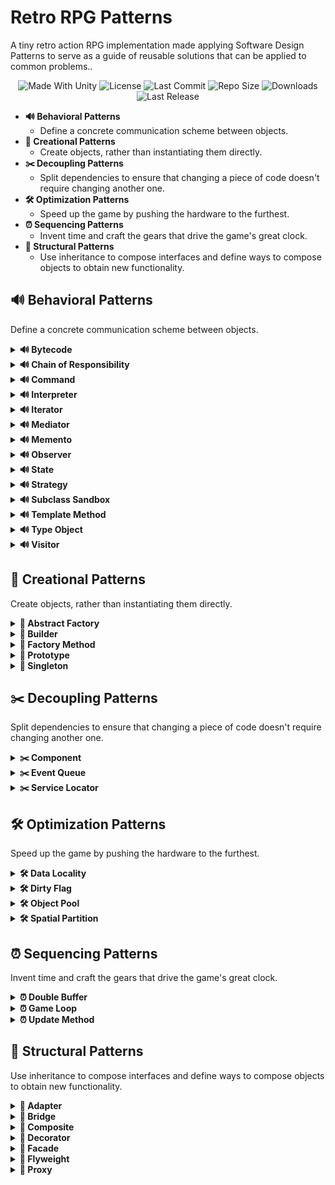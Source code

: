 # Retro RPG Patterns
A tiny retro action RPG implementation made applying Software Design Patterns to serve as a guide of reusable solutions that can be applied to common problems..

<p align="center">
  <a>
    <img alt="Made With Unity" src="https://img.shields.io/badge/made%20with-Unity-57b9d3.svg?logo=Unity">
  </a>
  <a>
    <img alt="License" src="https://img.shields.io/github/license/JoanStinson/RetroRPGPatterns?logo=github">
  </a>
  <a>
    <img alt="Last Commit" src="https://img.shields.io/github/last-commit/JoanStinson/RetroRPGPatterns?logo=Mapbox&color=orange">
  </a>
  <a>
    <img alt="Repo Size" src="https://img.shields.io/github/repo-size/JoanStinson/RetroRPGPatterns?logo=VirtualBox">
  </a>
  <a>
    <img alt="Downloads" src="https://img.shields.io/github/downloads/JoanStinson/RetroRPGPatterns/total?color=brightgreen">
  </a>
  <a>
    <img alt="Last Release" src="https://img.shields.io/github/v/release/JoanStinson/RetroRPGPatterns?include_prereleases&logo=Dropbox&color=yellow">
  </a>
</p>

* **🔊 Behavioral Patterns**
    * Define a concrete communication scheme between objects.
* **🐣 Creational Patterns**
    * Create objects, rather than instantiating them directly.
* **✂️ Decoupling Patterns**
    * Split dependencies to ensure that changing a piece of code doesn't require changing another one.
* **🛠️ Optimization Patterns**
    * Speed up the game by pushing the hardware to the furthest.
* **⏰ Sequencing Patterns**
    * Invent time and craft the gears that drive the game's great clock.
* **🧬 Structural Patterns**
    * Use inheritance to compose interfaces and define ways to compose objects to obtain new functionality.

## 🔊 Behavioral Patterns
Define a concrete communication scheme between objects.

<details>
   <summary><b>🔊 Bytecode</b></summary>
  
   ### Bytecode
   Give a behavior the flexibility of data by encoding it as instructions for a virtual machine.

   > Unity has this pattern already built-in in its own [Visual Scripting System](https://docs.unity3d.com/2021.1/Documentation/Manual/com.unity.visualscripting.html) (previously named 'Bolt') and in its [Shader Graph System](https://docs.unity3d.com/Manual/shader-graph.html). Unreal has this pattern already built-in too in its [Blueprint Visual Scripting System](https://docs.unrealengine.com/4.27/en-US/ProgrammingAndScripting/Blueprints/). 
</details>

<details>
   <summary><b>🔊 Chain of Responsibility</b></summary>
   
   ### Chain of Responsibility
   Delegates commands to a chain of processing objects.
   
   ![Diagram](https://github.com/JoanStinson/RetroRPGPatterns/blob/main/Diagrams/Behavioral%20Patterns/Chain%20of%20Responsibility.png)   
</details>

<details>
   <summary><b>🔊 Command</b></summary>
   
   ### Command
   Creates objects that encapsulate actions and parameters.
   
   ![Diagram](https://github.com/JoanStinson/RetroRPGPatterns/blob/main/Diagrams/Behavioral%20Patterns/Command.png)
   
   ```csharp
   public class InputHandler : MonoBehaviour
   {
       private Invoker _invoker;
       private BikeController _bikeController;
       private Command _turnLeftCommand;
       private Command _turnRightCommand;
       private Command _toggleTurboCommand;
       private bool _isReplaying;
       private bool _isRecording;

       private void Awake()
       {
           _invoker = gameObject.AddComponent<Invoker>();
           _bikeController = FindObjectOfType<BikeController>();
           _turnLeftCommand = new TurnLeft(_bikeController);
           _turnRightCommand = new TurnRight(_bikeController);
           _toggleTurboCommand = new ToggleTurbo(_bikeController);
       }

       private void Update()
       {
           if (!_isReplaying && _isRecording)
           {
               if (Input.GetKeyUp(KeyCode.A))
               {
                   _invoker.ExecuteCommand(_turnLeftCommand);
               }

               if (Input.GetKeyUp(KeyCode.D))
               {
                   _invoker.ExecuteCommand(_turnRightCommand);
               }

               if (Input.GetKeyUp(KeyCode.W))
               {
                   _invoker.ExecuteCommand(_toggleTurboCommand);
               }
           }
       }

       private void OnGUI()
       {
           if (GUILayout.Button("Start Recording"))
           {
               _bikeController.ResetPosition();
               _isReplaying = false;
               _isRecording = true;
               _invoker.Record();
           }

           if (GUILayout.Button("Stop Recording"))
           {
               _bikeController.ResetPosition();
               _isRecording = false;
           }

           if (!_isRecording && GUILayout.Button("Start Replay"))
           {
               _bikeController.ResetPosition();
               _isRecording = false;
               _isReplaying = true;
               _invoker.Replay();
           }
       }
   }
   ```
   ```csharp
   public class BikeController : MonoBehaviour
   {
       public enum Direction
       {
           Left = -1,
           Right = 1
       }

       private bool _isTurboOn;
       private const float _distance = 1f;

       public void ToggleTurbo()
       {
           _isTurboOn = !_isTurboOn;
       }

       public void Turn(Direction direction)
       {
           if (direction == Direction.Left)
           {
               transform.Translate(Vector3.left * _distance);
           }
           else if (direction == Direction.Right)
           {
               transform.Translate(Vector3.right * _distance);
           }
       }

       public void ResetPosition()
       {
           transform.position = Vector3.zero;
       }
   }
   ```
   ```csharp
   public class Invoker : MonoBehaviour
   {
       private SortedList<float, Command> _recordedCommands = new SortedList<float, Command>();

       private bool _isRecording;
       private bool _isReplaying;
       private float _replayTime;
       private float _recordingTime;

       public void ExecuteCommand(Command command)
       {
           command.Execute();

           if (_isRecording)
           {
               _recordedCommands.Add(_recordingTime, command);
           }

           Debug.Log("Recorded Time: " + _recordingTime);
           Debug.Log("Recorded Command: " + command);
       }

       public void Record()
       {
           _recordingTime = 0.0f;
           _isRecording = true;
       }

       public void Replay()
       {
           _replayTime = 0.0f;
           _isReplaying = true;

           if (_recordedCommands.Count <= 0)
           {
               Debug.LogError("No commands to replay!");
           }

           _recordedCommands.Reverse();
       }

       private void FixedUpdate()
       {
           if (_isRecording)
           {
               _recordingTime += Time.fixedDeltaTime;
           }

           if (_isReplaying)
           {
               _replayTime += Time.fixedDeltaTime;

               if (_recordedCommands.Any())
               {
                   if (Mathf.Approximately(_replayTime, _recordedCommands.Keys[0]))
                   {
                       Debug.Log("Replay Time: " + _replayTime);
                       Debug.Log("Replay Command: " + _recordedCommands.Values[0]);

                       _recordedCommands.Values[0].Execute();
                       _recordedCommands.RemoveAt(0);
                   }
               }
               else
               {
                   _isReplaying = false;
               }
           }
       }
   }
   ```
   ```csharp
   public abstract class Command
   {
       public abstract void Execute();
   }
   ```                                           
   ```csharp
   public class TurnLeft : Command
   {
       private readonly BikeController _controller;

       public TurnLeft(BikeController controller)
       {
           _controller = controller;
       }

       public override void Execute()
       {
           _controller.Turn(BikeController.Direction.Left);
       }
   }
   ```
   ```csharp
   public class TurnRight : Command
   {
       private readonly BikeController _controller;

       public TurnRight(BikeController controller)
       {
           _controller = controller;
       }

       public override void Execute()
       {
           _controller.Turn(BikeController.Direction.Right);
       }
   }
   ```
   ```csharp
   public class ToggleTurbo : Command
   {
       private readonly BikeController _controller;

       public ToggleTurbo(BikeController controller)
       {
           _controller = controller;
       }

       public override void Execute()
       {
           _controller.ToggleTurbo();
       }
   }
   ```
</details>

<details>
   <summary><b>🔊 Interpreter</b></summary>
   
   ### Interpreter
   Implements a specialized language.
   
   ![Diagram](https://github.com/JoanStinson/RetroRPGPatterns/blob/main/Diagrams/Behavioral%20Patterns/Interpreter.png)
   
   > Similar to the Bytecode pattern, Unity has this pattern already built-in in its own [Visual Scripting System](https://docs.unity3d.com/2021.1/Documentation/Manual/com.unity.visualscripting.html) (previously named 'Bolt') and in its [Shader Graph System](https://docs.unity3d.com/Manual/shader-graph.html). Unreal has this pattern already built-in too in its [Blueprint Visual Scripting System](https://docs.unrealengine.com/4.27/en-US/ProgrammingAndScripting/Blueprints/).
</details>

<details>
   <summary><b>🔊 Iterator</b></summary>
   
   ### Iterator
   Accesses the elements of an object sequentially without exposing its underlying representation.
   
   ![Diagram](https://github.com/JoanStinson/RetroRPGPatterns/blob/main/Diagrams/Behavioral%20Patterns/Iterator.png) 
</details>

<details>
   <summary><b>🔊 Mediator</b></summary>
   
   ### Mediator
   Allows loose coupling between classes by being the only class that has detailed knowledge of their methods.
   
   ![Diagram](https://github.com/JoanStinson/RetroRPGPatterns/blob/main/Diagrams/Behavioral%20Patterns/Mediator.png)
</details>

<details>
   <summary><b>🔊 Memento</b></summary>
   
   ### Memento
   Provides the ability to restore an object to its previous state (undo).
   
   ![Diagram](https://github.com/JoanStinson/RetroRPGPatterns/blob/main/Diagrams/Behavioral%20Patterns/Memento.png)
   
   > Similar to the State pattern, but with an extra feature that gives objects the ability to roll back to a previous state.
</details>

<details>
   <summary><b>🔊 Observer</b></summary>
   
   ### Observer
   It's a publish/subscribe pattern, which allows a number of observer objects to see an event.
   
   ![Diagram](https://github.com/JoanStinson/RetroRPGPatterns/blob/main/Diagrams/Behavioral%20Patterns/Observer.png)
   
   > Any publish/subscribe structure forms part of this pattern. This way, C# [Delegates](https://docs.microsoft.com/en-us/dotnet/csharp/programming-guide/delegates/), [Actions](https://docs.microsoft.com/en-us/dotnet/api/system.action-1?view=net-6.0), [Event Actions](https://www.reddit.com/r/csharp/comments/m7o16r/what_is_the_difference_between_action_and_event/) and [EventHandlers](https://docs.microsoft.com/en-us/dotnet/api/system.eventhandler?view=net-6.0) are its most basic implementation. [Click Here For A Summary Of All](https://medium.com/nerd-for-tech/c-delegates-actions-events-summary-please-8fab0244a40a). Unity's API has [UnityActions](https://docs.unity3d.com/ScriptReference/Events.UnityAction.html) and [UnityEvents](https://docs.unity3d.com/ScriptReference/Events.UnityEvent.html) which are basically a wrapper of these C# events, but made available through the Inspector. From this point on, the pattern can be expanded to be more or less decoupled until reaching it's final form, which would be a Message or Event Bus System. Here is a basic implementation using Scriptable Objects: [Event Bus System with Scriptable Objects](https://github.com/JoanStinson/SlotsMachine).
   
   ```csharp
   public class ClientObserver : MonoBehaviour
   {
       private BikeController _bikeController;

       private void Start()
       {
           _bikeController = (BikeController)FindObjectOfType(typeof(BikeController));
       }

       private void OnGUI()
       {
           if (GUILayout.Button("Damage Bike") && _bikeController)
           {
               _bikeController.TakeDamage(15.0f);
           }

           if (GUILayout.Button("Toggle Turbo") && _bikeController)
           {
               _bikeController.ToggleTurbo();
           }
       }
   }
   ```
   ```csharp
   public abstract class Subject : MonoBehaviour
   {
       private readonly ArrayList _observers = new ArrayList();

       protected void Attach(Observer observer)
       {
           if (observer != null)
           {
               _observers.Add(observer);
           }
           else
           {
               Debug.LogWarning("Attached observer cannot be null!");
           }
       }

       protected void Detach(Observer observer)
       {
           if (observer != null)
           {
               _observers.Remove(observer);
           }
           else
           {
               Debug.LogWarning("Detached observer cannot be null!");
           }
       }

       protected void NotifyObservers()
       {
           foreach (Observer observer in _observers)
           {
               observer?.Notify(this);
           }
       }
   }
   ```
   ```csharp
   public class BikeController : Subject
   {
       public bool IsTurboOn { get; private set; }
       public float CurrentHealth => health;

       [SerializeField]
       private float health = 100f;
       private CameraController _cameraController;
       private HUDController _hudController;
       private bool _isEngineOn;

       private void Awake()
       {
           _hudController = gameObject.AddComponent<HUDController>();
           _cameraController = (CameraController)FindObjectOfType(typeof(CameraController));
       }

       private void Start()
       {
           StartEngine();
       }

       private void OnEnable()
       {
           Attach(_hudController);
           Attach(_cameraController);
       }

       private void OnDisable()
       {
           Detach(_hudController);
           Detach(_cameraController);
       }

       private void StartEngine()
       {
           _isEngineOn = true;
           NotifyObservers();
       }

       public void ToggleTurbo()
       {
           if (_isEngineOn)
           {
               IsTurboOn = !IsTurboOn;
           }

           NotifyObservers();
       }

       public void TakeDamage(float amount)
       {
           health -= amount;
           IsTurboOn = false;
           NotifyObservers();

           if (health < 0)
           {
               Destroy(gameObject);
           }
       }
   }
   ```
   ```csharp
   public abstract class Observer : MonoBehaviour
   {
       public abstract void Notify(Subject subject);
   }
   ```
   ```csharp
   public class CameraController : Observer
   {
       [SerializeField]
       private float _shakeMagnitude = 0.1f;
       private bool _isTurboOn;
       private Vector3 _initialPosition;
       private BikeController _bikeController;

       private void OnEnable()
       {
           _initialPosition = gameObject.transform.localPosition;
       }

       private void Update()
       {
           if (_isTurboOn)
           {
               Vector3 newRandomPosition = _initialPosition + (Random.insideUnitSphere * _shakeMagnitude);
               transform.localPosition = newRandomPosition;
           }
           else
           {
               transform.localPosition = _initialPosition;
           }
       }

       public override void Notify(Subject subject)
       {
           if (!_bikeController)
           {
               _bikeController = subject.GetComponent<BikeController>();
           }

           if (_bikeController)
           {
               _isTurboOn = _bikeController.IsTurboOn;
           }
       }
   }
   ```
   ```csharp
   public class HUDController : Observer
   {
       private bool _isTurboOn;
       private float _currentHealth;
       private BikeController _bikeController;

       private void OnGUI()
       {
           GUILayout.BeginArea(new Rect(50, 50, 100, 200));
           {
               GUILayout.BeginHorizontal("box");
               GUILayout.Label("Health: " + _currentHealth);
               GUILayout.EndHorizontal();

               if (_isTurboOn)
               {
                   GUILayout.BeginHorizontal("box");
                   GUILayout.Label("Turbo Activated!");
                   GUILayout.EndHorizontal();
               }

               if (_currentHealth <= 50f)
               {
                   GUILayout.BeginHorizontal("box");
                   GUILayout.Label("WARNING: Low Health");
                   GUILayout.EndHorizontal();
               }
           }
           GUILayout.EndArea();
       }

       public override void Notify(Subject subject)
       {
           if (!_bikeController)
           {
               _bikeController = subject.GetComponent<BikeController>();
           }

           if (_bikeController)
           {
               _isTurboOn = _bikeController.IsTurboOn;
               _currentHealth = _bikeController.CurrentHealth;
           }
       }
   }
   ```

</details>

<details>
   <summary><b>🔊 State</b></summary>
   
   ### State
   Allows an object to alter its behavior when its internal state changes.
   
   ![Diagram](https://github.com/JoanStinson/RetroRPGPatterns/blob/main/Diagrams/Behavioral%20Patterns/State.png)
   
   > Unity has this pattern already built-in in its own [Animation System](https://docs.unity3d.com/Manual/AnimationOverview.html) (also known as 'Mecanim'). Actually, it uses an FSM (Finite State Machine), which uses the State pattern, but with blending and transitions.

   ```csharp
   [RequireComponent(typeof(BikeController))]
   public class ClientState : MonoBehaviour
   {
       private BikeController _bikeController;

       private void Awake()
       {
           _bikeController = GetComponent<BikeController>();
       }

       private void OnGUI()
       {
           if (GUILayout.Button("Start Bike"))
           {
               _bikeController.StartBike();
           }

           if (GUILayout.Button("Turn Left"))
           {
               _bikeController.Turn(Direction.Left);
           }

           if (GUILayout.Button("Turn Right"))
           {
               _bikeController.Turn(Direction.Right);
           }

           if (GUILayout.Button("Stop Bike"))
           {
               _bikeController.StopBike();
           }
       }
   }
   ```
   ```csharp
   public class BikeController : MonoBehaviour
   {
       [field: SerializeField] public float MaxSpeed { get; private set; } = 2.0f;
       [field: SerializeField] public float TurnDistance { get; private set; } = 2.0f;
       public float CurrentSpeed { get; set; }
       public Direction CurrentTurnDirection { get; private set; }

       private IBikeState _startState;
       private IBikeState _stopState;
       private IBikeState _turnState;

       private BikeStateContext _bikeStateContext;

       private void Awake()
       {
           _bikeStateContext = new BikeStateContext(this);
           _startState = gameObject.AddComponent<BikeStartState>();
           _stopState = gameObject.AddComponent<BikeStopState>();
           _turnState = gameObject.AddComponent<BikeTurnState>();
           _bikeStateContext.Transition(_stopState);
       }

       public void StartBike()
       {
           _bikeStateContext.Transition(_startState);
       }

       public void StopBike()
       {
           _bikeStateContext.Transition(_stopState);
       }

       public void Turn(Direction direction)
       {
           CurrentTurnDirection = direction;
           _bikeStateContext.Transition(_turnState);
       }
   }
   ```
   ```csharp
   public enum Direction
   {
       Left = -1,
       Right = 1
   }
   ```
   ```csharp
   public class BikeStateContext
   {
       public IBikeState CurrentState { get; set; }

       private readonly BikeController _bikeController;

       public BikeStateContext(BikeController bikeController)
       {
           _bikeController = bikeController;
       }

       public void Transition(IBikeState state)
       {
           CurrentState = state;
           CurrentState.Handle(_bikeController);
       }
   }
   ```
   ```csharp
   public interface IBikeState
   {
       void Handle(BikeController bikeController);
   }
   ```
   ```csharp
   public class BikeStartState : MonoBehaviour, IBikeState
   {
       private BikeController _bikeController;

       public void Handle(BikeController bikeController)
       {
           if (!_bikeController)
           {
               _bikeController = bikeController;
           }

           _bikeController.CurrentSpeed = _bikeController.MaxSpeed;
       }

       private void Update()
       {
           if (_bikeController && _bikeController.CurrentSpeed > 0)
           {
               Vector3 bikeTranslation = Vector3.forward * (_bikeController.CurrentSpeed * Time.deltaTime);
               _bikeController.transform.Translate(bikeTranslation);
           }
       }
   }
   ```
   ```csharp
   public class BikeTurnState : MonoBehaviour, IBikeState
   {
       private Vector3 _turnDirection;
       private BikeController _bikeController;

       public void Handle(BikeController bikeController)
       {
           if (!_bikeController)
           {
               _bikeController = bikeController;
           }

           _turnDirection.x = (float)_bikeController.CurrentTurnDirection;

           if (_bikeController.CurrentSpeed > 0)
           {
               transform.Translate(_turnDirection * _bikeController.TurnDistance);
           }
       }
   }
   ```
   ```csharp
   public class BikeStopState : MonoBehaviour, IBikeState
   {
       private BikeController _bikeController;

       public void Handle(BikeController bikeController)
       {
           if (!_bikeController)
           {
               _bikeController = bikeController;
           }

           _bikeController.CurrentSpeed = 0;
       }
   }
   ```
</details>

<details>
   <summary><b>🔊 Strategy</b></summary>
   
   ### Strategy
   Allows one of a family of algorithms to be selected on-the-fly at runtime.
   
   ![Diagram](https://github.com/JoanStinson/RetroRPGPatterns/blob/main/Diagrams/Behavioral%20Patterns/Strategy.png)
   
   ```csharp
   public class ClientStrategy : MonoBehaviour
   {
       private GameObject _drone;
       private List<IManeuverBehaviour> _components = new List<IManeuverBehaviour>();

       private void OnGUI()
       {
           if (GUILayout.Button("Spawn Drone"))
           {
               SpawnDrone();
           }
       }

       private void SpawnDrone()
       {
           _drone = GameObject.CreatePrimitive(PrimitiveType.Cube);
           _drone.AddComponent<Drone>();
           _drone.transform.position = Random.insideUnitSphere * 10;
           ApplyRandomStrategies();
       }

       private void ApplyRandomStrategies()
       {
           _components.Add(_drone.AddComponent<BoppingManeuver>());
           _components.Add(_drone.AddComponent<FallbackManeuver>());
           _components.Add(_drone.AddComponent<WeavingManeuver>());

           int index = Random.Range(0, _components.Count);
           _drone.GetComponent<Drone>().ApplyStrategy(_components[index]);
       }
   }
   ```
   ```csharp
   public class Drone : MonoBehaviour
   {
       public float Speed = 1f;
       public float MaxHeight = 5f;
       public float WeavingDistance = 1.5f;
       public float FallbackDistance = 20f;

       private Vector3 _rayDirection;
       private const float _rayAngle = -45f;
       private const float _rayDistance = 15f;

       private void Awake()
       {
           _rayDirection = transform.TransformDirection(Vector3.back) * _rayDistance;
           _rayDirection = Quaternion.Euler(_rayAngle, 0f, 0f) * _rayDirection;
       }


       private void Update()
       {
           Debug.DrawRay(transform.position, _rayDirection, Color.blue);

           if (Physics.Raycast(transform.position, _rayDirection, out var hitInfo, _rayDistance) && hitInfo.collider)
           {
               Debug.DrawRay(transform.position, _rayDirection, Color.green);
           }
       }

       public void ApplyStrategy(IManeuverBehaviour strategy)
       {
           strategy.Maneuver(this);
       }
   }
   ```
   ```csharp
   public interface IManeuverBehaviour
   {
       void Maneuver(Drone drone);
   }
   ```
   ```csharp
   public class BoppingManeuver : MonoBehaviour, IManeuverBehaviour
   {
       public void Maneuver(Drone drone)
       {
           StartCoroutine(Bopple(drone));
       }

       private IEnumerator Bopple(Drone drone)
       {
           float time;
           bool isReverse = false;
           float speed = drone.Speed;
           Vector3 startPosition = drone.transform.position;
           Vector3 endPosition = startPosition;
           endPosition.y = drone.MaxHeight;

           while (true)
           {
               time = 0;
               Vector3 start = drone.transform.position;
               Vector3 end = (isReverse) ? startPosition : endPosition;

               while (time < speed)
               {
                   drone.transform.position = Vector3.Lerp(start, end, time / speed);
                   time += Time.deltaTime;
                   yield return null;
               }

               yield return new WaitForSeconds(1);
               isReverse = !isReverse;
           }
       }
   }
   ```
   ```csharp
   public class FallbackManeuver : MonoBehaviour, IManeuverBehaviour
   {
       public void Maneuver(Drone drone)
       {
           StartCoroutine(Fallback(drone));
       }

       private IEnumerator Fallback(Drone drone)
       {
           float time = 0;
           float speed = drone.Speed;
           Vector3 startPosition = drone.transform.position;
           Vector3 endPosition = startPosition;
           endPosition.z = drone.FallbackDistance;

           while (time < speed)
           {
               drone.transform.position = Vector3.Lerp(startPosition, endPosition, time / speed);
               time += Time.deltaTime;
               yield return null;
           }
       }
   }
   ```
   ```csharp
   public class WeavingManeuver : MonoBehaviour, IManeuverBehaviour
   {
       public void Maneuver(Drone drone)
       {
           StartCoroutine(Weave(drone));
       }

       private IEnumerator Weave(Drone drone)
       {
           float time;
           bool isReverse = false;
           float speed = drone.Speed;
           Vector3 startPosition = drone.transform.position;
           Vector3 endPosition = startPosition;
           endPosition.x = drone.WeavingDistance;

           while (true)
           {
               time = 0;
               Vector3 start = drone.transform.position;
               Vector3 end = (isReverse) ? startPosition : endPosition;

               while (time < speed)
               {
                   drone.transform.position = Vector3.Lerp(start, end, time / speed);
                   time += Time.deltaTime;
                   yield return null;
               }

               yield return new WaitForSeconds(1);
               isReverse = !isReverse;
           }
       }
   }
   ```
</details>

<details>
   <summary><b>🔊 Subclass Sandbox</b></summary>
   
   ### Subclass Sandbox
   Defines the behavior in a subclass using a set of operations provided by its base class.
</details>

<details>
   <summary><b>🔊 Template Method</b></summary>
   
### Template Method
   Defines the skeleton of an algorithm as an abstract class, allowing its subclasses to provide concrete behavior.
   
   ![Diagram](https://github.com/JoanStinson/RetroRPGPatterns/blob/main/Diagrams/Behavioral%20Patterns/Template%20Method.png)
   
   > This is basically the definition of polymorphism.
</details>

<details>
   <summary><b>🔊 Type Object</b></summary>
   
   ### Type Object
   Allows a flexible creation of new “classes” by creating a single class, each instance of which represents a different type of object.
</details>

<details>
   <summary><b>🔊 Visitor</b></summary>
   
   ### Visitor
   Separates an algorithm from an object structure by moving the hierarchy of methods into one object.
   
   ![Diagram](https://github.com/JoanStinson/RetroRPGPatterns/blob/main/Diagrams/Behavioral%20Patterns/Visitor.png)
   
   ```csharp
   public class ClientVisitor : MonoBehaviour
   {
       [SerializeField] private PowerUpVisitor _enginePowerUp;
       [SerializeField] private PowerUpVisitor _shieldPowerUp;
       [SerializeField] private PowerUpVisitor _weaponPowerUp;

       private BikeController _bikeController;

       private void Awake()
       {
           _bikeController = gameObject.AddComponent<BikeController>();
       }

       private void OnGUI()
       {
           if (GUILayout.Button("PowerUp Shield"))
           {
               _bikeController.Accept(_shieldPowerUp);
           }

           if (GUILayout.Button("PowerUp Engine"))
           {
               _bikeController.Accept(_enginePowerUp);
           }

           if (GUILayout.Button("PowerUp Weapon"))
           {
               _bikeController.Accept(_weaponPowerUp);
           }
       }
   }
   ```
   ```csharp
   public interface IBikeElementVisitor
   {
       void Visit(BikeShieldVisitable bikeShield);
       void Visit(BikeEngineVisitable bikeEngine);
       void Visit(BikeWeaponVisitable bikeWeapon);
   }
   ```
   ```csharp
   [CreateAssetMenu(fileName = "PowerUp", menuName = "PowerUp")]
   public class PowerUpVisitor : ScriptableObject, IBikeElementVisitor
   {
       public string PowerupName;
       public GameObject PowerupPrefab;
       public string PowerupDescription;

       [Tooltip("Fully heal shield")]
       public bool HealShield;

       [Range(0f, 50f)]
       [Tooltip("Boost turbo settings up to increments of 50/mph")]
       public float TurboBoost;

       [Range(0f, 25)]
       [Tooltip("Boost weapon range in increments of up to 25 units")]
       public int WeaponRange;

       [Range(0.0f, 50f)]
       [Tooltip("Boost weapon strength in increments of up to 50%")]
       public float WeaponStrength;

       public void Visit(BikeShieldVisitable bikeShield)
       {
           if (HealShield)
           {
               bikeShield.HealtPercentage = 100f;
           }
       }

       public void Visit(BikeWeaponVisitable bikeWeapon)
       {
           int range = bikeWeapon.Range += WeaponRange;
           bikeWeapon.Range = (range >= bikeWeapon.MaxRange) ? bikeWeapon.MaxRange : range;

           float strength = bikeWeapon.Strength += Mathf.Round(bikeWeapon.Strength * WeaponStrength / 100);
           bikeWeapon.Strength = (strength >= bikeWeapon.MaxStrength) ? bikeWeapon.MaxStrength : strength;
       }

       public void Visit(BikeEngineVisitable bikeEngine)
       {
           float boost = bikeEngine.TurboBoostInMph += TurboBoost;

           if (boost < 0.0f)
           {
               bikeEngine.TurboBoostInMph = 0.0f;
           }
           else if (boost >= bikeEngine.MaxTurboBoost)
           {
               bikeEngine.TurboBoostInMph = bikeEngine.MaxTurboBoost;
           }
       }
   }
   ```
   ```csharp
   public class BikeController : MonoBehaviour, IBikeElementVisitable
   {
       private List<IBikeElementVisitable> _bikeElements = new List<IBikeElementVisitable>();

       private void Awake()
       {
           _bikeElements.Add(gameObject.AddComponent<BikeShieldVisitable>());
           _bikeElements.Add(gameObject.AddComponent<BikeWeaponVisitable>());
           _bikeElements.Add(gameObject.AddComponent<BikeEngineVisitable>());
       }

       public void Accept(IBikeElementVisitor visitor)
       {
           foreach (IBikeElementVisitable element in _bikeElements)
           {
               element.Accept(visitor);
           }
       }
   }
   ```
   ```csharp
   public interface IBikeElementVisitable
   {
       void Accept(IBikeElementVisitor visitor);
   }
   ```
   ```csharp
   public class BikeShieldVisitable : MonoBehaviour, IBikeElementVisitable
   {
       public float HealtPercentage = 50f;

       public float Damage(float damage)
       {
           return HealtPercentage -= damage;
       }

       public void Accept(IBikeElementVisitor visitor)
       {
           visitor.Visit(this);
       }

       private void OnGUI()
       {
           GUI.color = Color.green;
           GUI.Label(new Rect(125, 0, 200, 20), "Shield Health: " + HealtPercentage);
       }
   }
   ```
   ```csharp
   public class BikeWeaponVisitable : MonoBehaviour, IBikeElementVisitable
   {
       [Header("Range")]
       public int Range = 5;
       public int MaxRange = 25;

       [Header("Strength")]
       public float Strength = 25f;
       public float MaxStrength = 50f;

       public void Fire()
       {
           Debug.Log("Weapon fired!");
       }

       public void Accept(IBikeElementVisitor visitor)
       {
           visitor.Visit(this);
       }

       private void OnGUI()
       {
           GUI.color = Color.green;
           GUI.Label(new Rect(125, 40, 200, 20), "Weapon Range: " + Range);
           GUI.Label(new Rect(125, 60, 200, 20), "Weapon Strength: " + Strength);
       }
   }
   ```
   ```csharp
   public class BikeEngineVisitable : MonoBehaviour, IBikeElementVisitable
   {
       public float TurboBoostInMph = 25f;
       public float MaxTurboBoost = 200f;

       private const float _defaultSpeedInMph = 300f;
       private bool _isTurboOn;

       public float CurrentSpeed
       {
           get
           {
               return (_isTurboOn) ? _defaultSpeedInMph + TurboBoostInMph : _defaultSpeedInMph;
           }
       }

       public void ToggleTurbo()
       {
           _isTurboOn = !_isTurboOn;
       }

       public void Accept(IBikeElementVisitor visitor)
       {
           visitor.Visit(this);
       }

       private void OnGUI()
       {
           GUI.color = Color.green;
           GUI.Label(new Rect(125, 20, 200, 20), "Turbo Boost: " + TurboBoostInMph);
       }
   }
   ```
</details>

## 🐣 Creational Patterns
Create objects, rather than instantiating them directly.

<details>
   <summary><b>🐣 Abstract Factory</b></summary>
   
   ### Abstract Factory
   Groups object factories that have a common theme.
   
   ![Diagram](https://github.com/JoanStinson/RetroRPGPatterns/blob/main/Diagrams/Creational%20Patterns/Abstract%20Factory.png)
</details>

<details>
   <summary><b>🐣 Builder</b></summary>
   
   ### Builder
   Constructs complex objects by separating construction and representation.
   
   ![Diagram](https://github.com/JoanStinson/RetroRPGPatterns/blob/main/Diagrams/Creational%20Patterns/Builder.png)
</details>

<details>
   <summary><b>🐣 Factory Method</b></summary>
   
   ### Factory Method
   Creates objects without specifying the exact class to create.
   
   ![Diagram](https://github.com/JoanStinson/RetroRPGPatterns/blob/main/Diagrams/Creational%20Patterns/Factory%20Method.png)
</details>

<details>
   <summary><b>🐣 Prototype</b></summary>
   
   ### Prototype
   Creates objects by cloning an existing object.
   
   ![Diagram](https://github.com/JoanStinson/RetroRPGPatterns/blob/main/Diagrams/Creational%20Patterns/Prototype.png)
   
   > Unity has this pattern already built-in in its [Prefabs System](https://docs.unity3d.com/Manual/Prefabs.html). When using the [GameObject.Instantiate](https://docs.unity3d.com/ScriptReference/Object.Instantiate.html) method it clones the original object (a prefab) and returns a clone (which is spawned in the current scene with the '(Clone)' suffix).
   ```csharp
   public class PrefabInstantiater : MonoBehaviour
   {
       [SerializeField]
       private Transform _prefab;
       
       private void Start()
       {
           for (int i = 0; i < 10; ++i)
           {
               Instantiate(_prefab, new Vector3(i * 2f, 0, 0), Quaternion.identity);
           }
       }
   }
   ```
</details>

<details>
   <summary><b>🐣 Singleton</b></summary>
   
   ### Singleton
   Restricts object creation for a class to only one instance.
   
   ![Diagram](https://github.com/JoanStinson/RetroRPGPatterns/blob/main/Diagrams/Creational%20Patterns/Singleton.png)
      
   > This is a [project killer pattern](https://cocoacasts.com/are-singletons-bad)! It's the prohibited pattern which shall never be named (except in game jams). Instead of using singletons, program to an interface (not to an implementation) and if you use a DI framework to fill these dependencies even better. I highly recommend using [Zenject](https://assetstore.unity.com/packages/tools/utilities/extenject-dependency-injection-ioc-157735). Dependency Inversion Principle > Singleton.
   ```csharp
    public class MonoBehaviourSingleton<T> : MonoBehaviour where T : MonoBehaviour
    {
        private static bool _shuttingDown = false;
        private static readonly object _lock = new object();
        private static T _instance;

        public static T Instance
        {
            get
            {
                if (_shuttingDown)
                {
                    Debug.LogWarning($"[Singleton] Instance '{typeof(T)}' already destroyed. Returning null.");
                    return null;
                }

                lock (_lock)
                {
                    if (_instance == null)
                    {
                        _instance = (T)FindObjectOfType(typeof(T));

                        if (_instance == null)
                        {
                            var singletonObject = new GameObject();
                            _instance = singletonObject.AddComponent<T>();
                            singletonObject.name = $"{typeof(T)} (Singleton)";
                            DontDestroyOnLoad(singletonObject);
                        }
                    }

                    return _instance;
                }
            }
        }

        private void OnApplicationQuit()
        {
            _shuttingDown = true;
        }

        private void OnDestroy()
        {
            _shuttingDown = true;
        }
    }
   ```
   ```csharp
    public sealed class UIManager : MonoBehaviourSingleton<UIManager>
    {
        public void ShowPanel<T>() where T : BasePanel
        {
            // show panel if it exists
        }

        public void HidePanel<T>() where T : BasePanel
        {
            // hide panel if it exists
        }
    }
   ```
   ```csharp
    public class ControlsMenuPanel : BasePanel
    {
        private void ShowOptionsMenu()
        {
             UIManager.Instance.HidePanel<MainMenuPanel>();
             UIManager.Instance.ShowPanel<OptionsMenuPanel>();
        }
    }
   ```
</details>

## ✂️ Decoupling Patterns
Split dependencies to ensure that changing a piece of code doesn't require changing another one.
   
<details>
   <summary><b>✂️ Component</b></summary>
   
   ### Component
   Allows a single entity to span multiple domains without coupling the domains to each other.
   
   > Unity has this pattern already built-in in its own [Component System](https://docs.unity3d.com/ScriptReference/Component.html).
   ```csharp
    [RequireComponent(typeof(Animator))]
    [RequireComponent(typeof(AudioSource))]
    [RequireComponent(typeof(Rigidbody2D))]
    public abstract class Creature : MonoBehaviour, IEntity
    {
        protected Animator _animator;
        protected AudioSource _audioSource;
        protected Rigidbody2D _rigidbody2D;

        protected virtual void Start()
        {
            _animator = GetComponent<Animator>();
            _audioSource = GetComponent<AudioSource>();
            _rigidbody2D = GetComponent<Rigidbody2D>();
        }
    }
   ```
</details>

<details>
   <summary><b>✂️ Event Queue</b></summary>
   
   ### Event Queue
   Decouples when an event is sent and when it is executed.
</details>

<details>
   <summary><b>✂️ Service Locator</b></summary>
   
   ### Service Locator
   Provides global access to services without being attached to the concrete class.
   
   ```csharp
   public static class ServiceLocator
   {
       private static readonly IDictionary<Type, object> Services = new Dictionary<Type, Object>();

       public static void RegisterService<T>(T service)
       {
           if (!Services.ContainsKey(typeof(T)))
           {
               Services[typeof(T)] = service;
           }
           else
           {
               throw new ApplicationException("Service already registered");
           }
       }

       public static T GetService<T>()
       {
           try
           {
               return (T)Services[typeof(T)];
           }
           catch
           {
               throw new ApplicationException("Requested service not found.");
           }
       }
   }
   ```
   ```csharp
   public class ClientServiceLocator : MonoBehaviour
   {
       private void Awake()
       {
           RegisterServices();
       }

       private void RegisterServices()
       {
           ILoggerService logger = new Logger();
           ServiceLocator.RegisterService(logger);

           IAnalyticsService analytics = new Analytics();
           ServiceLocator.RegisterService(analytics);

           IAdvertisement advertisement = new Advertisement();
           ServiceLocator.RegisterService(advertisement);
       }

       private void OnGUI()
       {
           GUILayout.Label("Review output in the console:");

           if (GUILayout.Button("Log Event"))
           {
               ILoggerService logger = ServiceLocator.GetService<ILoggerService>();
               logger.Log("Hello World!");
           }

           if (GUILayout.Button("Send Analytics"))
           {
               IAnalyticsService analytics = ServiceLocator.GetService<IAnalyticsService>();
               analytics.SendEvent("Hello World!");
           }

           if (GUILayout.Button("Display Advertisement"))
           {
               IAdvertisement advertisement = ServiceLocator.GetService<IAdvertisement>();
               advertisement.DisplayAd();
           }
       }
   }
   ```
   ```csharp
   public interface ILoggerService
   {
       void Log(string message);
   }
   ```
   ```csharp
   public class Logger : ILoggerService
   {
       public void Log(string message)
       {
           Debug.Log("Logged: " + message);
       }
   }
   ```
   ```csharp
   public interface IAnalyticsService
   {
       void SendEvent(string eventName);
   }
   ```
   ```csharp
   public class Analytics : IAnalyticsService
   {
       public void SendEvent(string eventName)
       {
           Debug.Log("Sent: " + eventName);
       }
   }
   ```
   ```csharp
   public interface IAdvertisement
   {
       void DisplayAd();
   }
   ```
   ```csharp
   public class Advertisement : IAdvertisement
   {
       public void DisplayAd()
       {
           Debug.Log("Displaying video advertisement");
       }
   }
   ```
</details>

## 🛠️ Optimization Patterns
Speed up the game by pushing the hardware to the furthest.

<details>
   <summary><b>🛠️ Data Locality</b></summary>
   
   ### Data Locality
   Accelerates memory access by arranging data to take advantage of CPU caching.
</details>

<details>
   <summary><b>🛠️ Dirty Flag</b></summary>
   
   ### Dirty Flag
   Avoids unnecessary work by deferring it until the result is needed.
</details>

<details>
   <summary><b>🛠️ Object Pool</b></summary>
   
   ### Object Pool
   Allows the recycling of objects and optimizes performance and memory.
   
   ```csharp
   public class ClientObjectPool : MonoBehaviour
   {
       private DroneObjectPool _pool;

       private void Awake()
       {
           _pool = gameObject.AddComponent<DroneObjectPool>();
       }

       private void OnGUI()
       {
           if (GUILayout.Button("Spawn Drones"))
           {
               _pool.SpawnPooledItemInRandomPos();
           }
       }
   }
   ```
   ```csharp
   public class DroneObjectPool : MonoBehaviour
   {
       [SerializeField]
       private int _poolSize = 10;

       public IObjectPool<Drone> Pool
       {
           get
           {
               if (_pool == null)
               {
                   _pool = new ObjectPool<Drone>(CreatePooledItem, OnTakeFromPool, OnReturnedToPool, OnDestroyPoolObject, true, _poolSize, _poolSize);
               }
               return _pool;
           }
       }

       private IObjectPool<Drone> _pool;

       private Drone CreatePooledItem()
       {
           var droneGO = GameObject.CreatePrimitive(PrimitiveType.Cube);
           droneGO.name = "Drone";
           var drone = droneGO.AddComponent<Drone>();
           drone.Pool = Pool;
           return drone;
       }

       private void OnReturnedToPool(Drone drone)
       {
           drone.gameObject.SetActive(false);
       }

       private void OnTakeFromPool(Drone drone)
       {
           drone.gameObject.SetActive(true);
       }

       private void OnDestroyPoolObject(Drone drone)
       {
           Destroy(drone.gameObject);
       }

       public void SpawnPooledItemInRandomPos()
       {
           var amount = Random.Range(1, 10);

           for (int i = 0; i < amount; ++i)
           {
               var drone = Pool.Get();
               drone.transform.position = Random.insideUnitSphere * 10;
           }
       }
   }
   ```
   ```csharp
   public class Drone : MonoBehaviour
   {
       public IObjectPool<Drone> Pool { get; set; }
       public float CurrentHealth;

       [SerializeField] private float _maxHealth = 100.0f;
       [SerializeField] private float _timeToSelfDestruct = 3.0f;

       private void Awake()
       {
           CurrentHealth = _maxHealth;
       }

       private void OnEnable()
       {
           AttackPlayer();
           StartCoroutine(SelfDestruct());
       }

       public void AttackPlayer()
       {
           Debug.Log("Attack player!");
       }

       private IEnumerator SelfDestruct()
       {
           yield return new WaitForSeconds(_timeToSelfDestruct);
           TakeDamage(_maxHealth);
       }

       public void TakeDamage(float amount)
       {
           CurrentHealth -= amount;

           if (CurrentHealth <= 0.0f)
           {
               ReturnToPool();
           }
       }

       private void ReturnToPool()
       {
           Pool.Release(this);
       }

       private void OnDisable()
       {
           ResetDrone();
       }

       private void ResetDrone()
       {
           CurrentHealth = _maxHealth;
       }
   }
   ```
</details>

<details>
   <summary><b>🛠️ Spatial Partition</b></summary>
   
   ### Spatial Partition
   Locates objects efficiently by storing them in a data structure organized by their positions.
   
   > Unity has this pattern already built-in in its own [Frustum Culling System](https://forum.unity.com/threads/frustum-culling.2752/). It uses an octree for culling objects.
</details>

## ⏰ Sequencing Patterns
Invent time and craft the gears that drive the game's great clock.
   
<details>
   <summary><b>⏰ Double Buffer</b></summary>
   
   ### Double Buffer
   Causes a series of sequential operations to appear instantaneous or simultaneous.
   
   > Unity has this pattern already built-in in its own [Rendering System](https://answers.unity.com/questions/203931/double-buffering.html). It uses 2 or even more buffers by native implementation.
</details>

<details>
   <summary><b>⏰ Game Loop</b></summary>
   
   ### Game Loop
   Decouples the progression of game time from user input and processor speed.
   
   > Unity has this pattern already built-in in its own [Execution System](https://docs.unity3d.com/Manual/ExecutionOrder.html).
   
   > Here is a C++ implementation I made in the past.
   ```cpp
   int main() 
   {
      while (!world.IsGameOver()) 
      {
         getline(cin, input);
         vector<string> words = Globals::split(input);

         if (ShouldExit())
         {
            break;
         }

         world.HandleInput(words);
      }
   }
   ```
</details>
   
<details>
   <summary><b>⏰ Update Method</b></summary>
   
   ### Update Method
   Simulates a collection of independent objects by telling each to process one frame of behavior at a time.
   
   > Unity has this pattern already built-in in its [MonoBehaviour](https://docs.unity3d.com/ScriptReference/MonoBehaviour.html) base class, from which every Unity script derives.
   ```csharp
   public class NewBehaviourScript : MonoBehaviour
   {
       // Start is called before the first frame update
       private void Start()
       {

       }

       // Update is called once per frame
       private void Update()
       {

       }
   }
   ```
</details>

## 🧬 Structural Patterns
Use inheritance to compose interfaces and define ways to compose objects to obtain new functionality.
   
<details>
   <summary><b>🧬 Adapter</b></summary>
   
   ### Adapter
   Allows classes with incompatible interfaces to work together by wrapping its own interface around that of an already existing class.
   
   ![Diagram](https://github.com/JoanStinson/RetroRPGPatterns/blob/main/Diagrams/Structural%20Patterns/Adapter.png)
   
   ```csharp
   public class ClientAdapter : MonoBehaviour
   {
       [SerializeField]
       private InventoryItem _item;
       private InventorySystem _inventorySystem;
       private IInventorySystem _inventorySystemAdapter;

       private void Awake()
       {
           _inventorySystem = new InventorySystem();
           _inventorySystemAdapter = new InventorySystemAdapter();
       }

       private void OnGUI()
       {
           if (GUILayout.Button("Add item (no adapter)"))
           {
               _inventorySystem.AddItem(_item);
           }

           if (GUILayout.Button("Add item (with adapter)"))
           {
               _inventorySystemAdapter.AddItem(_item, SaveLocation.Both);
           }
       }
   }
   ```
   ```csharp
   public class InventorySystem
   {
       public void AddItem(InventoryItem item)
       {
           Debug.Log("Adding item to the cloud");
       }

       public void RemoveItem(InventoryItem item)
       {
           Debug.Log("Removing item from the cloud");
       }

       public List<InventoryItem> GetInventory()
       {
           Debug.Log("Returning an inventory list stored in the cloud");
           return new List<InventoryItem>();
       }
   }
   ```
   ```csharp
   public interface IInventorySystem
   {
       void SyncInventories();
       void AddItem(InventoryItem item, SaveLocation location);
       void RemoveItem(InventoryItem item, SaveLocation location);
       List<InventoryItem> GetInventory(SaveLocation location);
   }
   ```
   ```csharp
   public class InventorySystemAdapter : InventorySystem, IInventorySystem
   {
       private List<InventoryItem> _cloudInventory;

       public void SyncInventories()
       {
           var _cloudInventory = GetInventory();
           Debug.Log("Synchronizing local drive and cloud inventories");
       }

       public void AddItem(InventoryItem item, SaveLocation location)
       {
           if (location == SaveLocation.Cloud)
           {
               AddItem(item);
           }
           else if (location == SaveLocation.Local)
           {
               Debug.Log("Adding item to local drive");
           }
           else if (location == SaveLocation.Both)
           {
               Debug.Log("Adding item to local drive and on the cloud");
           }
       }

       public void RemoveItem(InventoryItem item, SaveLocation location)
       {
           Debug.Log("Remove item from local/cloud/both");
       }

       public List<InventoryItem> GetInventory(SaveLocation location)
       {
           Debug.Log("Get inventory from local/cloud/both");
           return new List<InventoryItem>();
       }
   }
   ```
   ```csharp
   [CreateAssetMenu(fileName = "New Item", menuName = "Inventory")]
   public class InventoryItem : ScriptableObject
   {
       // Placeholder class
   }
   ```
   ```csharp
   public enum SaveLocation
   {
       Local,
       Cloud,
       Both
   }
   ```
</details>

<details>
   <summary><b>🧬 Bridge</b></summary>
   
   ### Bridge
   Decouples an abstraction from its implementation so that the two can vary independently.
   
   ![Diagram](https://github.com/JoanStinson/RetroRPGPatterns/blob/main/Diagrams/Structural%20Patterns/Bridge.png)
</details>

<details>
   <summary><b>🧬 Composite</b></summary>
   
   ### Composite
   Composes zero-or-more similar objects so that they can be manipulated as one object.
   
   ![Diagram](https://github.com/JoanStinson/RetroRPGPatterns/blob/main/Diagrams/Structural%20Patterns/Composite.png)
</details>

<details>
   <summary><b>🧬 Decorator</b></summary>
   
   ### Decorator
   Dynamically adds/overrides behavior in an existing method of an object.
   
   ![Diagram](https://github.com/JoanStinson/RetroRPGPatterns/blob/main/Diagrams/Structural%20Patterns/Decorator.png)
   
   ```csharp
   public class ClientDecorator : MonoBehaviour
   {
       private BikeWeapon _bikeWeapon;
       private bool _isWeaponDecorated;

       private void Awake()
       {
           _bikeWeapon = (BikeWeapon)FindObjectOfType(typeof(BikeWeapon));
       }

       private void OnGUI()
       {
           if (!_isWeaponDecorated && GUILayout.Button("Decorate Weapon"))
           {
               _bikeWeapon.Decorate();
               _isWeaponDecorated = !_isWeaponDecorated;
           }

           if (_isWeaponDecorated && GUILayout.Button("Reset Weapon"))
           {
               _bikeWeapon.Reset();
               _isWeaponDecorated = !_isWeaponDecorated;
           }

           if (GUILayout.Button("Toggle Fire"))
           {
               _bikeWeapon.ToggleFire();
           }
       }
   }
   ```
   ```csharp
   public class BikeWeapon : MonoBehaviour
   {
       public WeaponConfig WeaponConfig;
       public WeaponAttachment MainAttachment;
       public WeaponAttachment SecondaryAttachment;

       private IWeapon _weapon;
       private bool _isFiring;
       private bool _isDecorated;

       private void Awake()
       {
           _weapon = new Weapon(WeaponConfig);
       }

       private void OnGUI()
       {
           GUI.color = Color.green;
           GUI.Label(new Rect(5, 50, 150, 100), "Range: " + _weapon.Range);
           GUI.Label(new Rect(5, 70, 150, 100), "Strength: " + _weapon.Strength);
           GUI.Label(new Rect(5, 90, 150, 100), "Cooldown: " + _weapon.Cooldown);
           GUI.Label(new Rect(5, 110, 150, 100), "Firing Rate: " + _weapon.Rate);
           GUI.Label(new Rect(5, 130, 150, 100), "Weapon Firing: " + _isFiring);

           if (MainAttachment && _isDecorated)
           {
               GUI.Label(new Rect(5, 150, 150, 100), "Main Attachment: " + MainAttachment.name);
           }

           if (SecondaryAttachment && _isDecorated)
           {
               GUI.Label(new Rect(5, 170, 200, 100), "Secondary Attachment: " + SecondaryAttachment.name);
           }
       }

       public void ToggleFire()
       {
           _isFiring = !_isFiring;

           if (_isFiring)
           {
               StartCoroutine(FireWeapon());
           }
       }

       private IEnumerator FireWeapon()
       {
           float firingRate = 1.0f / _weapon.Rate;

           while (_isFiring)
           {
               yield return new WaitForSeconds(firingRate);
               Debug.Log("fire");
           }
       }

       public void Reset()
       {
           _weapon = new Weapon(WeaponConfig);
           _isDecorated = !_isDecorated;
       }

       public void Decorate()
       {
           if (MainAttachment && !SecondaryAttachment)
           {
               _weapon = new WeaponDecorator(_weapon, MainAttachment);
           }

           if (MainAttachment && SecondaryAttachment)
           {
               _weapon = new WeaponDecorator(new WeaponDecorator(_weapon, MainAttachment), SecondaryAttachment);
           }

           _isDecorated = !_isDecorated;
       }
   }
   ```
   ```csharp
   public interface IWeapon
   {
       float Rate { get; }
       float Range { get; }
       float Strength { get; }
       float Cooldown { get; }
   }
   ```
   ```csharp
   public class Weapon : IWeapon
   {
       public float Range
       {
           get { return _config.Range; }
       }

       public float Rate
       {
           get { return _config.Rate; }
       }

       public float Strength
       {
           get { return _config.Strength; }
       }

       public float Cooldown
       {
           get { return _config.Cooldown; }
       }

       private readonly WeaponConfig _config;

       public Weapon(WeaponConfig weaponConfig)
       {
           _config = weaponConfig;
       }
   }
   ```
   ```csharp
   [CreateAssetMenu(fileName = "NewWeaponConfig", menuName = "Weapon/Config", order = 1)]
   public class WeaponConfig : ScriptableObject, IWeapon
   {
       [Range(0, 60)]
       [Tooltip("Rate of firing per second")]
       [SerializeField]
       private float rate;

       [Range(0, 50)]
       [Tooltip("Weapon range")]
       [SerializeField]
       private float range;

       [Range(0, 100)]
       [Tooltip("Weapon strength")]
       [SerializeField]
       private float strength;

       [Range(0, 5)]
       [Tooltip("Cooldown duration")]
       [SerializeField]
       private float cooldown;

       public string weaponName;
       public GameObject weaponPrefab;
       public string weaponDescription;

       public float Rate
       {
           get { return rate; }
       }

       public float Range
       {
           get { return range; }
       }

       public float Strength
       {
           get { return strength; }
       }

       public float Cooldown
       {
           get { return cooldown; }
       }
   }
   ```
   ```csharp
   [CreateAssetMenu(fileName = "NewWeaponAttachment", menuName = "Weapon/Attachment", order = 1)]
   public class WeaponAttachment : ScriptableObject, IWeapon
   {
       [Range(0, 50)]
       [Tooltip("Increase rate of firing per second")]
       [SerializeField] public float rate;

       [Range(0, 50)]
       [Tooltip("Increase weapon range")]
       [SerializeField] float range;

       [Range(0, 100)]
       [Tooltip("Increase weapon strength")]
       [SerializeField] public float strength;

       [Range(0, -5)]
       [Tooltip("Reduce cooldown duration")]
       [SerializeField] public float cooldown;

       public string attachmentName;
       public GameObject attachmentPrefab;
       public string attachmentDescription;

       public float Rate
       {
           get { return rate; }
       }

       public float Range
       {
           get { return range; }
       }

       public float Strength
       {
           get { return strength; }
       }

       public float Cooldown
       {
           get { return cooldown; }
       }
   }
   ```
   ```csharp
   public class WeaponDecorator : IWeapon
   {
       private readonly IWeapon _decoratedWeapon;
       private readonly WeaponAttachment _attachment;

       public WeaponDecorator(IWeapon weapon, WeaponAttachment attachment)
       {
           _attachment = attachment;
           _decoratedWeapon = weapon;
       }

       public float Rate
       {
           get
           {
               return _decoratedWeapon.Rate + _attachment.Rate;
           }
       }

       public float Range
       {
           get
           {
               return _decoratedWeapon.Range + _attachment.Range;
           }
       }

       public float Strength
       {
           get
           {
               return _decoratedWeapon.Strength + _attachment.Strength;
           }
       }

       public float Cooldown
       {
           get
           {
               return _decoratedWeapon.Cooldown + _attachment.Cooldown;
           }
       }
   }
   ```
</details>

<details>
   <summary><b>🧬 Facade</b></summary>
   
   ### Facade
   Provides a simplified interface to a large body of code.
   
   ![Diagram](https://github.com/JoanStinson/RetroRPGPatterns/blob/main/Diagrams/Structural%20Patterns/Facade.png)
   
   > The Facade pattern establishes a new interface, whereas the Adapter pattern adapts an old interface.
   
   ```csharp
   public class ClientFacade : MonoBehaviour
   {
       private BikeEngine _bikeEngine;

       private void Awake()
       {
           _bikeEngine = gameObject.AddComponent<BikeEngine>();
       }

       private void OnGUI()
       {
           if (GUILayout.Button("Turn On"))
           {
               _bikeEngine.TurnOn();
           }

           if (GUILayout.Button("Turn Off"))
           {
               _bikeEngine.TurnOff();
           }

           if (GUILayout.Button("Toggle Turbo"))
           {
               _bikeEngine.ToggleTurbo();
           }
       }
   }
   ```
   ```csharp
   public class BikeEngine : MonoBehaviour
   {
       public float burnRate = 1f;
       public float fuelAmount = 100f;
       public float tempRate = 5f;
       public float minTemp = 50f;
       public float maxTemp = 65f;
       public float currentTemp;
       public float turboDuration = 2f;

       private FuelPump _fuelPump;
       private TurboCharger _turboCharger;
       private CoolingSystem _coolingSystem;
       private bool _isEngineOn;

       private void Awake()
       {
           _fuelPump = gameObject.AddComponent<FuelPump>();
           _turboCharger = gameObject.AddComponent<TurboCharger>();
           _coolingSystem = gameObject.AddComponent<CoolingSystem>();
       }

       private void Start()
       {
           _fuelPump.engine = this;
           _turboCharger.engine = this;
           _coolingSystem.engine = this;
       }

       public void TurnOn()
       {
           _isEngineOn = true;
           StartCoroutine(_fuelPump.burnFuel);
           StartCoroutine(_coolingSystem.coolEngine);
       }

       public void TurnOff()
       {
           _isEngineOn = false;
           _coolingSystem.ResetTemperature();
           StopCoroutine(_fuelPump.burnFuel);
           StopCoroutine(_coolingSystem.coolEngine);
       }

       public void ToggleTurbo()
       {
           if (_isEngineOn)
           {
               _turboCharger.ToggleTurbo(_coolingSystem);
           }
       }

       private void OnGUI()
       {
           GUI.color = Color.green;
           GUI.Label(new Rect(100, 0, 500, 20), "Engine Running: " + _isEngineOn);
       }
   }
   ```
   ```csharp
   public class FuelPump : MonoBehaviour
   {
       public BikeEngine engine;
       public IEnumerator burnFuel;

       private void Awake()
       {
           burnFuel = BurnFuel();
       }

       private IEnumerator BurnFuel()
       {
           while (true)
           {
               yield return new WaitForSeconds(1);
               engine.fuelAmount -= engine.burnRate;

               if (engine.fuelAmount <= 0.0f)
               {
                   engine.TurnOff();
                   yield return 0;
               }
           }
       }

       private void OnGUI()
       {
           GUI.color = Color.green;
           GUI.Label(new Rect(100, 40, 500, 20), "Fuel: " + engine.fuelAmount);
       }
   }
   ```
   ```csharp
   public class TurboCharger : MonoBehaviour
   {
       public BikeEngine engine;

       private bool _isTurboOn;
       private CoolingSystem _coolingSystem;

       public void ToggleTurbo(CoolingSystem coolingSystem)
       {
           _coolingSystem = coolingSystem;
           if (!_isTurboOn)
           {
               StartCoroutine(TurboCharge());
           }
       }

       private IEnumerator TurboCharge()
       {
           _isTurboOn = true;
           _coolingSystem.PauseCooling();

           yield return new WaitForSeconds(engine.turboDuration);

           _isTurboOn = false;
           _coolingSystem.PauseCooling();
       }

       private void OnGUI()
       {
           GUI.color = Color.green;
           GUI.Label(new Rect(100, 60, 500, 20), "Turbo Activated: " + _isTurboOn);
       }
   }
   ```
   ```csharp
   public class CoolingSystem : MonoBehaviour
   {

       public BikeEngine engine;
       public IEnumerator coolEngine;
       private bool _isPaused;

       private void Awake()
       {
           coolEngine = CoolEngine();
       }

       public void PauseCooling()
       {
           _isPaused = !_isPaused;
       }

       public void ResetTemperature()
       {
           engine.currentTemp = 0.0f;
       }

       private IEnumerator CoolEngine()
       {
           while (true)
           {
               yield return new WaitForSeconds(1);

               if (!_isPaused)
               {
                   if (engine.currentTemp > engine.minTemp)
                   {
                       engine.currentTemp -= engine.tempRate;
                   }
                   else if (engine.currentTemp < engine.minTemp)
                   {
                       engine.currentTemp += engine.tempRate;
                   }
               }
               else
               {
                   engine.currentTemp += engine.tempRate;
               }

               if (engine.currentTemp > engine.maxTemp)
               {
                   engine.TurnOff();
               }
           }
       }

       private void OnGUI()
       {
           GUI.color = Color.green;
           GUI.Label(new Rect(100, 20, 500, 20), "Temp: " + engine.currentTemp);
       }
   }
   ```
</details>

<details>
   <summary><b>🧬 Flyweight</b></summary>
   
   ### Flyweight
   Reduces the cost of creating and manipulating a large number of similar objects.
   
   ![Diagram](https://github.com/JoanStinson/RetroRPGPatterns/blob/main/Diagrams/Structural%20Patterns/Flyweight.png)
      
   > Unity has this pattern already built-in in its [Prefabs System](https://docs.unity3d.com/Manual/Prefabs.html) by referencing the data of 1 prefab to instantiate multiple objects that are similar reducing memory usage and the same goes for the [Scriptable Objects System](https://docs.unity3d.com/Manual/class-ScriptableObject.html) as if multiple prefabs reference the same scriptable object, only 1 scriptable object reference will be used for all prefabs (less copies equals less memory).
</details>

<details>
   <summary><b>🧬 Proxy</b></summary>
   
   ### Proxy
   Provides a placeholder for another object to control access, reduce cost, and reduce complexity.
   
   ![Diagram](https://github.com/JoanStinson/RetroRPGPatterns/blob/main/Diagrams/Structural%20Patterns/Proxy.png)
</details>
